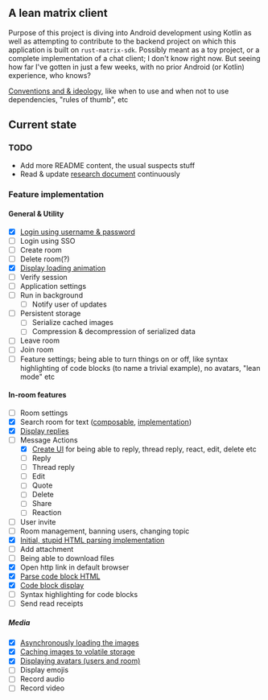## A lean matrix client 

Purpose of this project is diving into Android development using Kotlin as well
as attempting to contribute to the backend project on which this application is built on `rust-matrix-sdk`.
Possibly meant as a toy project, or a complete implementation of a chat client; I don't know right now.
But seeing how far I've gotten in just a few weeks, with no prior Android (or Kotlin) experience, who knows?

[Conventions and & ideology](Conventions&Ideology.md), like when to use and when not to use dependencies, "rules of thumb", etc 

## Current state

### TODO
 - Add more README content, the usual suspects stuff
 - Read & update [research document](RESEARCH.md) continuously

### Feature implementation

#### General & Utility
- [x] [Login using username & password](app/src/main/java/com/app/radiator/ui/routes/Login.kt)
- [ ] Login using SSO
- [ ] Create room
- [ ] Delete room(?)
- [x] [Display loading animation](app/src/main/java/com/app/radiator/ui/components/LoadingAnimation.kt)
- [ ] Verify session
- [ ] Application settings
- [ ] Run in background
  - [ ] Notify user of updates
- [ ] Persistent storage 
  - [ ] Serialize cached images
  - [ ] Compression & decompression of serialized data
- [ ] Leave room
- [ ] Join room
- [ ] Feature settings; being able to turn things on or off, like syntax highlighting of code blocks (to name a trivial example), no avatars, "lean mode" etc

#### In-room features
- [ ] Room settings
- [x] Search room for text ([composable](app/src/main/java/com/app/radiator/ui/routes/Room.kt#L128), [implementation](app/src/main/java/com/app/radiator/ui/routes/Room.kt#L464))
- [x] [Display replies](app/src/main/java/com/app/radiator/ui/components/ReplyItem.kt#L89)
- [ ] Message Actions
  - [x] [Create UI](app/src/main/java/com/app/radiator/ui/components/MessageAction.kt#L77) for being able to reply, thread reply, react, edit, delete etc 
  - [ ] Reply
  - [ ] Thread reply
  - [ ] Edit 
  - [ ] Quote
  - [ ] Delete
  - [ ] Share
  - [ ] Reaction
- [ ] User invite
- [ ] Room management, banning users, changing topic
- [x] [Initial, stupid HTML parsing implementation](app/src/main/java/com/app/radiator/matrix/htmlparse/Parser.kt)
- [ ] Add attachment
- [ ] Being able to download files 
- [x] Open http link in default browser
- [x] [Parse code block HTML](app/src/main/java/com/app/radiator/matrix/htmlparse/Parser.kt#L400)
- [x] [Code block display](app/src/main/java/com/app/radiator/ui/components/ParsedMessageNode.kt#L218)
- [ ] Syntax highlighting for code blocks
- [ ] Send read receipts

##### Media
- [x] [Asynchronously loading the images](app/src/main/java/com/app/radiator/matrix/store/AsyncImage.kt) 
- [x] [Caching images to volatile storage](app/src/main/java/com/app/radiator/matrix/store/AsyncImage.kt)
- [x] [Displaying avatars (users and room)](app/src/main/java/com/app/radiator/ui/components/RowItem.kt#L22)
- [ ] Display emojis
- [ ] Record audio
- [ ] Record video